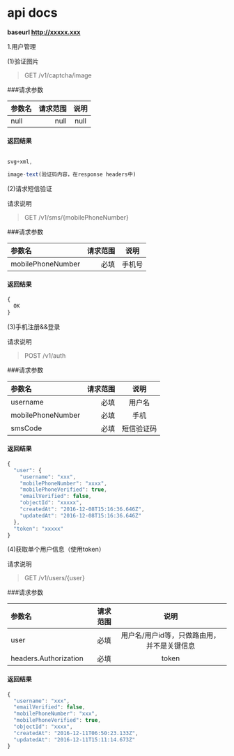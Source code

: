 # api docs

**baseurl  http://xxxxx.xxx**

1.用户管理

(1)验证图片

>GET /v1/captcha/image

###请求参数

| 参数名    |  请求范围| 说明 |
| :-------- | --------:| :--: |
| null  | null |  null   |

#### 返回结果

```javascript

svg+xml,

image-text(验证码内容，在response headers中)

```

(2)请求短信验证

请求说明

>GET /v1/sms/{mobilePhoneNumber}

###请求参数

| 参数名    |  请求范围| 说明 |
| :-------- | --------:| :--: |
| mobilePhoneNumber  | 必填 |  手机号   |

#### 返回结果

```javascript
{
  OK
}
```

(3)手机注册&&登录

请求说明

>POST /v1/auth

###请求参数

| 参数名    |  请求范围| 说明 |
| :-------- | --------:| :--: |
| username  | 必填 |  用户名   |
| mobilePhoneNumber | 必填 | 手机  |
| smsCode     | 必填 | 短信验证码 |

#### 返回结果

```javascript
{
  "user": {
    "username": "xxx",
    "mobilePhoneNumber": "xxxx",
    "mobilePhoneVerified": true,
    "emailVerified": false,
    "objectId": "xxxxx",
    "createdAt": "2016-12-08T15:16:36.646Z",
    "updatedAt": "2016-12-08T15:16:36.646Z"
  },
  "token": "xxxxx"
}
```

(4)获取单个用户信息（使用token）

请求说明

>GET /v1/users/{user}

###请求参数

| 参数名    |  请求范围| 说明 |
| :-------- | --------:| :--: |
| user  | 必填 |  用户名/用户id等，只做路由用， 并不是关键信息   |
| headers.Authorization  | 必填 |  token   |


#### 返回结果

```javascript
{
  "username": "xxx",
  "emailVerified": false,
  "mobilePhoneNumber": "xxx",
  "mobilePhoneVerified": true,
  "objectId": "xxxx",
  "createdAt": "2016-12-11T06:50:23.133Z",
  "updatedAt": "2016-12-11T15:11:14.673Z"
}
```